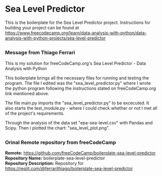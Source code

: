 # Sea Level Predictor

This is the boilerplate for the Sea Level Predictor project. Instructions for building your project can be found at https://www.freecodecamp.org/learn/data-analysis-with-python/data-analysis-with-python-projects/sea-level-predictor
##
### Message from Thiago Ferrari  
This is my solution for freeCodeCamp.org's Sea Level Predictor - Data Analysis with Python


This boilerplate brings all the necessary files for running and testing the program.
The file I edited was the "sea_level_predictor.py" where I wrote the python program following the instructions stated on freeCodeCamp.org link mentioned above.  

The file main.py imports the "sea_level_predictor.py" to be excecuted. It also starts the test_module.py - where I could check whether or not I met all of the project's requirements.

Through the analysis of the data set "epa-sea-level.csv" with Pandas and Scipy. Then I plotted the chart: "sea_level_plot.png". 
##
### Orinal Remote repository from freeCodeCamp
**Remote:** https://github.com/freeCodeCamp/boilerplate-sea-level-predictor  
**Repository Name:** boilerplate-sea-level-predictor  
**Repository Description:** Repository for https://replit.com/@ferrarithiago/boilerplate-sea-level-predictor  
##